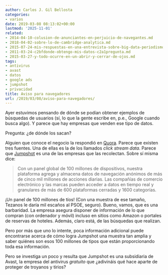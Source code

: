 ```yaml
---
author: Carlos J. Gil Bellosta
categories:
- varios
date: 2019-03-08 08:13:02+00:00
lastmod: '2025-11-01'
related:
- 2014-04-10-colusion-de-anunciantes-en-perjuicio-de-navegantes.md
- 2018-04-02-sobre-lo-de-cambridge-analytica.md
- 2015-07-24-mis-respuestas-en-una-entrevista-sobre-big-data-periodismo-de-datos-etc.md
- 2011-03-24-c2bfdonde-obtengo-mis-datos-c2a1pregunta.md
- 2015-03-27-y-todo-ocurre-en-un-abrir-y-cerrar-de-ojos.md
tags:
- antivirus
- avast
- datos
- google ads
- jumpshot
- privacidad
title: Aviso para navegadores
url: /2019/03/08/aviso-para-navegadores/
---
```


Ayer estuvimos pensando de dónde se podían obtener ejemplos de búsquedas de usuarios (sí, lo que la gente escribe en, p.e., Google cuando busca algo). Y parece que hay empresas que venden ese tipo de datos.

Pregunta: ¿de dónde los sacan?

Alguien que conoce el negocio la respondió en [Quora](https://www.quora.com/Where-do-the-keyword-research-tools-that-are-not-Google-Adwords-get-their-data). Parece que existen tres fuentes. Una de ellas es la de los llamados _click stream data_. Parece que [Jumpshot](https://www.jumpshot.com/about/) es una de las empresas que las recolectan. Sobre sí misma dice:

> Con un panel global de 100 millones de dispositivos, nuestra plataforma agrega y almacena datos de navegación anónimos de más de cinco mil millones de acciones diarias. Las compañías de comercio electrónico y las marcas pueden acceder a datos en tiempo real y granulares de más de 600 plataformas cerradas y 1600 categorías.

¡Un panel de 100 millones de tíos! (Con una muestra de ese tamaño, Tezanos le daría mil escaños al PSOE, seguro). Bueno, vamos, que es una barbaridad. La empresa asegura disponer de información de lo que compran (con ordenador y móvil) incluso en sitios como Amazon o portales de reservas de hoteles. Además, claro está, de las búsquedas que realizan.

Pero por más que uno lo intente, poca información adicional puede encontrarse acerca de cómo logra Jumpshot una muestra tan amplia y saber quiénes son esos 100 millones de tipos que están proporcionando toda esa información.

Pero se investiga un poco y resulta que Jumpshot es una subsidiaria de Avast, la empresa del antivirus _gratuito_ que ¿adivináis qué hace aparte de proteger de troyanos y tirios?